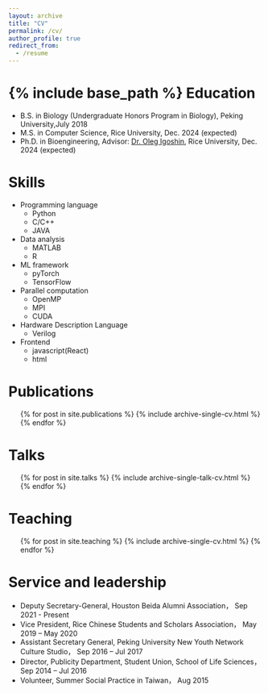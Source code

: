 ```yaml
---
layout: archive
title: "CV"
permalink: /cv/
author_profile: true
redirect_from:
  - /resume
---
```


{% include base_path %}
Education
======
* B.S. in Biology (Undergraduate Honors Program in Biology), Peking University,July 2018
* M.S. in Computer Science, Rice University, Dec. 2024 (expected)
* Ph.D. in Bioengineering, Advisor: [Dr. Oleg Igoshin](https://igoshin.rice.edu/), Rice University, Dec. 2024 (expected)
  
Skills
======
* Programming language
  * Python
  * C/C++
  * JAVA 
* Data analysis
  * MATLAB
  * R
* ML framework
  * pyTorch
  * TensorFlow
* Parallel computation
  * OpenMP
  * MPI
  * CUDA
* Hardware Description Language
  * Verilog
* Frontend
  * javascript(React)
  * html

 
Publications
======
  <ul>{% for post in site.publications %}
    {% include archive-single-cv.html %}
  {% endfor %}</ul>
  
Talks
======
  <ul>{% for post in site.talks %}
    {% include archive-single-talk-cv.html %}
  {% endfor %}</ul>
  
Teaching
======
  <ul>{% for post in site.teaching %}
    {% include archive-single-cv.html %}
  {% endfor %}</ul>
  
Service and leadership
======
* Deputy Secretary-General, Houston Beida Alumni Association，  Sep 2021 - Present
* Vice President, Rice Chinese Students and Scholars Association，  May 2019 – May 2020
* Assistant Secretary General, Peking University New Youth Network Culture Studio，  Sep 2016 – Jul 2017
* Director, Publicity Department, Student Union, School of Life Sciences，  Sep 2014 – Jul 2016
* Volunteer, Summer Social Practice in Taiwan，  Aug 2015
